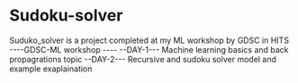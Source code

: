 # Sudoku-solver
Suduko_solver is a project completed at my ML workshop by GDSC in HITS
----GDSC-ML workshop ----
--DAY-1---
Machine learning basics and back propagrations topic
--DAY-2---
Recursive and sudoku solver model and example exaplaination
